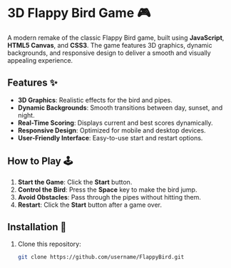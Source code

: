 # 3D Flappy Bird Game 🎮

A modern remake of the classic Flappy Bird game, built using **JavaScript**, **HTML5 Canvas**, and **CSS3**. The game features 3D graphics, dynamic backgrounds, and responsive design to deliver a smooth and visually appealing experience.

## Features ✨

- **3D Graphics**: Realistic effects for the bird and pipes.
- **Dynamic Backgrounds**: Smooth transitions between day, sunset, and night.
- **Real-Time Scoring**: Displays current and best scores dynamically.
- **Responsive Design**: Optimized for mobile and desktop devices.
- **User-Friendly Interface**: Easy-to-use start and restart options.

## How to Play 🕹️

1. **Start the Game**: Click the **Start** button.
2. **Control the Bird**: Press the **Space** key to make the bird jump.
3. **Avoid Obstacles**: Pass through the pipes without hitting them.
4. **Restart**: Click the **Start** button after a game over.

## Installation 🚀

1. Clone this repository:
   ```bash
   git clone https://github.com/username/FlappyBird.git
